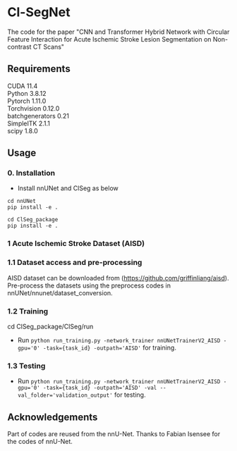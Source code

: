 # Cl-SegNet
The code for the paper "CNN and Transformer Hybrid Network with Circular Feature Interaction for Acute Ischemic Stroke Lesion Segmentation on Non-contrast CT Scans" <br />


## Requirements
CUDA 11.4<br />
Python 3.8.12<br /> 
Pytorch 1.11.0<br />
Torchvision 0.12.0<br />
batchgenerators 0.21<br />
SimpleITK 2.1.1 <br />
scipy 1.8.0 <br />

## Usage

### 0. Installation
* Install nnUNet and ClSeg as below
  
```
cd nnUNet
pip install -e .

cd ClSeg_package
pip install -e .
```
### 1 Acute Ischemic Stroke Dataset (AISD)
### 1.1 Dataset access and pre-processing
AISD dataset can be downloaded from (https://github.com/griffinliang/aisd). Pre-process the datasets using the preprocess codes in nnUNet/nnunet/dataset_conversion.
### 1.2 Training
cd ClSeg_package/ClSeg/run

* Run `python run_training.py -network_trainer nnUNetTrainerV2_AISD -gpu='0' -task={task_id} -outpath='AISD'` for training.

### 1.3 Testing 
* Run `python run_training.py -network_trainer nnUNetTrainerV2_AISD -gpu='0' -task={task_id} -outpath='AISD' -val --val_folder='validation_output'` for testing.

## Acknowledgements
Part of codes are reused from the nnU-Net. Thanks to Fabian Isensee for the codes of nnU-Net.
